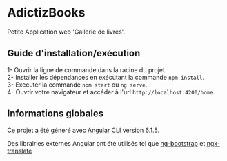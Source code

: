 # AdictizBooks

Petite Application web 'Gallerie de livres'.  

## Guide d'installation/exécution

1- Ouvrir la ligne de commande dans la racine du projet.  
2- Installer les dépendances en exécutant la commande `npm install`.  
3- Executer la commande `npm start` ou `ng serve`.  
4- Ouvrir votre navigateur et accéder à l'url `http://localhost:4200/home`.  

## Informations globales

Ce projet a été géneré avec [Angular CLI](https://github.com/angular/angular-cli) version 6.1.5.  

Des librairies externes Angular ont été utilisés tel que [ng-bootstrap](https://ng-bootstrap.github.io/#/home) et [ngx-translate](https://github.com/ngx-translate/core)  



